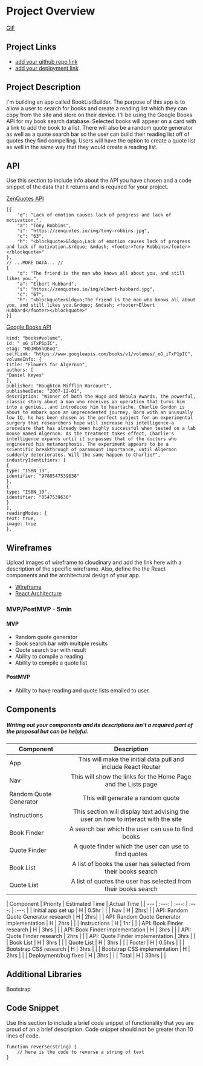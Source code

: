 # Project Overview

[GIF](https://media.giphy.com/media/3o6Mbad3dj18iunbyM/giphy.gif)

## Project Links

- [add your github repo link]()
- [add your deployment link]()

## Project Description

I'm building an app called BookListBuilder. The purpose of this app is to allow a user to search for books and create a reading list which they can copy from the site and store on their device. I'll be using the Google Books API for my book search database. Selected books will appear on a card with a link to add the book to a list. There will also be a random quote generator as well as a quote search bar so the user can build their reading list off of quotes they find compelling. Users will have the option to create a quote list as well in the same way that they would create a reading list.

## API

Use this section to include info about the API you have chosen and a code snippet of the data that it returns and is required for your project. 

[ZenQuotes API](https://premium.zenquotes.io/zenquotes-documentation/)
```
[{
	"q": "Lack of emotion causes lack of progress and lack of motivation.",
	"a": "Tony Robbins",
	"i": "https://zenquotes.io/img/tony-robbins.jpg",
	"c": "63",
	"h": "<blockquote>&ldquo;Lack of emotion causes lack of progress and lack of motivation.&rdquo; &mdash; <footer>Tony Robbins</footer></blockquote>"
},
// ...MORE DATA... //
{
	"q": "The friend is the man who knows all about you, and still likes you.",
	"a": "Elbert Hubbard",
	"i": "https://zenquotes.io/img/elbert-hubbard.jpg",
	"c": "67",
	"h": "<blockquote>&ldquo;The friend is the man who knows all about you, and still likes you.&rdquo; &mdash; <footer>Elbert Hubbard</footer></blockquote>"
}]
```

[Google Books API](https://developers.google.com/books/docs/overview)
```
kind: "books#volume",
id: "_oG_iTxP1pIC",
etag: "HDJRb5hQEoQ",
selfLink: "https://www.googleapis.com/books/v1/volumes/_oG_iTxP1pIC",
volumeInfo: {
title: "Flowers for Algernon",
authors: [
"Daniel Keyes"
],
publisher: "Houghton Mifflin Harcourt",
publishedDate: "2007-12-01",
description: "Winner of both the Hugo and Nebula Awards, the powerful, classic story about a man who receives an operation that turns him into a genius...and introduces him to heartache. Charlie Gordon is about to embark upon an unprecedented journey. Born with an unusually low IQ, he has been chosen as the perfect subject for an experimental surgery that researchers hope will increase his intelligence-a procedure that has already been highly successful when tested on a lab mouse named Algernon. As the treatment takes effect, Charlie's intelligence expands until it surpasses that of the doctors who engineered his metamorphosis. The experiment appears to be a scientific breakthrough of paramount importance, until Algernon suddenly deteriorates. Will the same happen to Charlie?",
industryIdentifiers: [
{
type: "ISBN_13",
identifier: "9780547539638"
},
{
type: "ISBN_10",
identifier: "0547539630"
}
],
readingModes: {
text: true,
image: true
},
```


## Wireframes

Upload images of wireframe to cloudinary and add the link here with a description of the specific wireframe. Also, define the the React components and the architectural design of your app.

- [Wireframe](https://imgur.com/a/C4Foi8o)
- [React Architecture](https://lucid.app/lucidchart/5410928e-1608-4610-84b8-b8491527c5d8/edit?viewport_loc=-11%2C-121%2C1937%2C1365%2C0_0&invitationId=inv_8f9a5fb9-9a4b-40c8-89b1-e7fd0bb3d157)


### MVP/PostMVP - 5min

#### MVP
- Random quote generator
- Book search bar with multiple results
- Quote search bar with result
- Ability to compile a reading
- Ability to compile a quote list

#### PostMVP

- Ability to have reading and quote lists emailed to user.

## Components
##### Writing out your components and its descriptions isn't a required part of the proposal but can be helpful.

| Component | Description | 
| --- | :---: |  
| App | This will make the initial data pull and include React Router| 
| Nav | This will show the links for the Home Page and the Lists page | 
| Random Quote Generator | This will generate a random quote |
| Instructions | This section will display text advising the user on how to interact with the site |
| Book Finder | A search bar which the user can use to find books |
| Quote Finder | A quote finder which the user can use to find quotes |
| Book List | A list of books the user has selected from their books search |
| Quote List | A list of quotes the user has selected from their books search |


| Component | Priority | Estimated Time | Actual Time |
| --- | :---: |  :---: | :---: | :---: |
| Initial app set up | H | 0.5hr | |
| Nav | H | 2hrs|  |
| API: Random Quote Generator research | H | 2hrs|  |
| API: Random Quote Generator implementation | H | 2hrs | |
| Instructions | H | 1hr | |
| API: Book Finder research | H | 3hrs | |
| API: Book Finder implementation | H | 3hrs | |
| API: Quote Finder research | 2hrs | |
| API: Quote Finder implementation | 3hrs | |
| Book List | H | 3hrs | |
| Quote List | H | 3hrs | |
| Footer | H | 0.5hrs | |
| Bootstrap CSS research | H | 3hrs | |
| Bootstrap CSS implementation | H | 2hrs | |
| Deployment/bug fixes | H | 3hrs | |
| Total | H | 33hrs |  |

## Additional Libraries
 
 Bootstrap

## Code Snippet

Use this section to include a brief code snippet of functionality that you are proud of an a brief description.  Code snippet should not be greater than 10 lines of code. 

```
function reverse(string) {
	// here is the code to reverse a string of text
}
```
